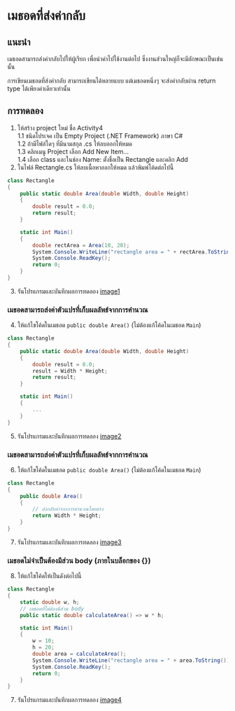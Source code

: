 # เมธอดที่ส่งค่ากลับ 

## แนะนำ

เมธอดสามารถส่งค่ากลับไปให้ผู้เรียก เพื่อนำค่าไปใช้งานต่อไป ซึ่งงานส่วนใหญ่ก็จะมีลักษณะเป็นเช่นนั้น

การเขียนเมธอดที่ส่งค่ากลับ สามารถเขียนได้หลายแบบ แต่เมธอดหนึ่งๆ จะส่งค่ากลับผ่าน return type ได้เพียงค่าเดียวเท่านั้น


## การทดลอง 
1. ให้สร้าง project ใหม่ ชื่อ Activity4   
   1.1 ชนิดโปรเจค เป็น Empty Project (.NET Framework) ภาษา C#  
   1.2 ถ้ามีไฟล์ใดๆ ที่มีนามสกุล .cs ให้ลบออกให้หมด  
   1.3 คลิกเมนู Project เลือก Add New Item...  
   1.4 เลือก class และในช่อง Name: ตั้งชื่อเป็น Rectangle และคลิก Add  
2. ในไฟล์ Rectangle.cs ให้ลบเนื้อหาออกให้หมด แล้วพิมพ์โค้ดต่อไปนี้

``` C#
class Rectangle
{
    public static double Area(double Width, double Height)
    {
        double result = 0.0;
        return result;
    }

    static int Main()
    {
        double rectArea = Area(10, 20);
        System.Console.WriteLine("rectangle area = " + rectArea.ToString());
        System.Console.ReadKey();
        return 0;
    }
}
```
3. รันโปรแกรมและบันทึกผลการทดลอง
[image1](https://github.com/OOAD007/OOAD-WEEK04/blob/Developement-02/Lab%20submits/60030007/Activity4/1.PNG)

### เมธอดสามารถส่งค่าตัวแปรที่เก็บผลลัพธ์จากการคำนวณ
4. ให้แก้ไขโค้ดในเมธอด `public double Area()` (ไม่ต้องแก้โค้ดในเมธอด `Main`) 
``` C#
class Rectangle
{
    public static double Area(double Width, double Height)
    {
        double result = 0.0;
        result = Width * Height;
        return result;
    }

    static int Main()
    {
        ...
    }
}

```
5. รันโปรแกรมและบันทึกผลการทดลอง
[image2](https://github.com/OOAD007/OOAD-WEEK04/blob/Developement-02/Lab%20submits/60030007/Activity4/2.PNG)

### เมธอดสามารถส่งค่าตัวแปรที่เก็บผลลัพธ์จากการคำนวณ
6. ให้แก้ไขโค้ดในเมธอด `public double Area()` (ไม่ต้องแก้โค้ดในเมธอด `Main`) 

``` C#
class Rectangle
{
    public double Area()
    {
        // ส่งกลับค่าจากการคำนวณโดยตรง
        return Width * Height;
    }
}

```

7. รันโปรแกรมและบันทึกผลการทดลอง
[image3](https://github.com/OOAD007/OOAD-WEEK04/blob/Developement-02/Lab%20submits/60030007/Activity4/3.PNG)
### เมธอดไม่จำเป็นต้องมีส่วน body (ภายในบล็อกของ {})
8. ให้แก้ไขโค้ดให้เป็นดังต่อไปนี้

```C#
class Rectangle
{
    static double w, h;
    // เมธอดที่ไม่ต้องมีส่วน body
    public static double calculateArea() => w * h;

    static int Main()
    {
        w = 10;
        h = 20;
        double area = calculateArea();
        System.Console.WriteLine("rectangle area = " + area.ToString());
        System.Console.ReadKey();
        return 0;
    }
}
```

7. รันโปรแกรมและบันทึกผลการทดลอง
[image4](https://github.com/OOAD007/OOAD-WEEK04/blob/Developement-02/Lab%20submits/60030007/Activity4/4.PNG)
